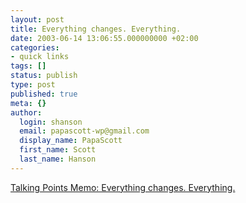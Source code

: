 ```yaml
---
layout: post
title: Everything changes. Everything.
date: 2003-06-14 13:06:55.000000000 +02:00
categories:
- quick links
tags: []
status: publish
type: post
published: true
meta: {}
author:
  login: shanson
  email: papascott-wp@gmail.com
  display_name: PapaScott
  first_name: Scott
  last_name: Hanson
---
```

<p><a title="for years I'd see that dent --- hard to notice for most people, but hard for me to miss" href="http://talkingpointsmemo.com/june0302.html#061403107am">Talking Points Memo: Everything changes. Everything.</a></p>
